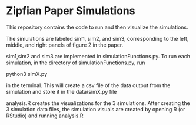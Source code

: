 # Zipfian Paper Simulations

This repository contains the code to run and then visualize the simulations.

The simulations are labeled sim1, sim2, and sim3, corresponding to the left, middle, and right panels of figure 2 in the paper.

sim1,sim2 and sim3 are implemented in simulationFunctions.py. To run each simulation, in the directory of simulationFunctions.py, run 

python3 simX.py 

in the terminal. This will create a csv file of the data output from the simulation and store it in the data/simX.py file

analysis.R creates the visualizations for the 3 simulations. After creating the 3 simulation data files, the simulation visuals are created by opening R (or RStudio) and running analysis.R
